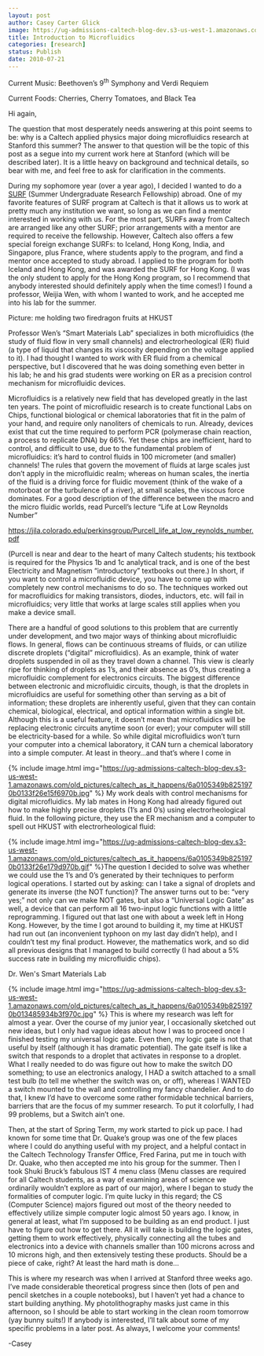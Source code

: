 ```yaml
---
layout: post
author: Casey Carter Glick
image: https://ug-admissions-caltech-blog-dev.s3-us-west-1.amazonaws.com/old_pictures/caltech_as_it_happens/6a0105349b8251970b0133f26e19a2970b.jpg
title: Introduction to Microfluidics 
categories: [research]
status: Publish
date: 2010-07-21
---
```



Current Music: Beethoven’s 9<sup>th</sup> Symphony and Verdi Requiem

Current Foods: Cherries, Cherry Tomatoes, and Black Tea

Hi again,

The question that most desperately needs answering at this point seems to be: why is a Caltech applied physics major doing microfluidics research at Stanford this summer? The answer to that question will be the topic of this post as a segue into my current work here at Stanford (which will be described later). It is a little heavy on background and technical details, so bear with me, and feel free to ask for clarification in the comments.

During my sophomore year (over a year ago), I decided I wanted to do a <a href="https://www.admissions.caltech.edu/learning/research">SURF</a> (Summer Undergraduate Research Fellowship) abroad. One of my favorite features of SURF program at Caltech is that it allows us to work at pretty much any institution we want, so long as we can find a mentor interested in working with us. For the most part, SURFs away from Caltech are arranged like any other SURF; prior arrangements with a mentor are required to receive the fellowship. However, Caltech also offers a few special foreign exchange SURFs: to Iceland, Hong Kong, India, and Singapore, plus France, where students apply to the program, and find a mentor once accepted to study abroad. I applied to the program for both Iceland and Hong Kong, and was awarded the SURF for Hong Kong. (I was the only student to apply for the Hong Kong program, so I recommend that anybody interested should definitely apply when the time comes!) I found a professor, Weijia Wen, with whom I wanted to work, and he accepted me into his lab for the summer.

Picture: me holding two firedragon fruits at HKUST

Professor Wen’s “Smart Materials Lab” specializes in both microfluidics (the study of fluid flow in very small channels) and electrorheological (ER) fluid (a type of liquid that changes its viscosity depending on the voltage applied to it). I had thought I wanted to work with ER fluid from a chemical perspective, but I discovered that he was doing something even better in his lab; he and his grad students were working on ER as a precision control mechanism for microfluidic devices.

Microfluidics is a relatively new field that has developed greatly in the last ten years. The point of microfluidic research is to create functional Labs on Chips, functional biological or chemical laboratories that fit in the palm of your hand, and require only nanoliters of chemicals to run. Already, devices exist that cut the time required to perform PCR (polymerase chain reaction, a process to replicate DNA) by 66%. Yet these chips are inefficient, hard to control, and difficult to use, due to the fundamental problem of microfluidics: it’s hard to control fluids in 100 micrometer (and smaller) channels! The rules that govern the movement of fluids at large scales just don’t apply in the microfluidic realm; whereas on human scales, the inertia of the fluid is a driving force for fluidic movement (think of the wake of a motorboat or the turbulence of a river), at small scales, the viscous force dominates. For a good description of the difference between the macro and the micro fluidic worlds, read Purcell’s lecture “Life at Low Reynolds Number”

<a href="<https://jila.colorado.edu/perkinsgroup/Purcell_life_at_low_reynolds_number.pdf>">https://jila.colorado.edu/perkinsgroup/Purcell_life_at_low_reynolds_number.pdf</a>

(Purcell is near and dear to the heart of many Caltech students; his textbook is required for the Physics 1b and 1c analytical track, and is one of the best Electricity and Magnetism “introductory” textbooks out there.) In short, if you want to control a microfluidic device, you have to come up with completely new control mechanisms to do so. The techniques worked out for macrofluidics for making transistors, diodes, inductors, etc. will fail in microfluidics; very little that works at large scales still applies when you make a device small.

There are a handful of good solutions to this problem that are currently under development, and two major ways of thinking about microfluidic flows. In general, flows can be continuous streams of fluids, or can utilize discrete droplets (“digital” microfluidics). As an example, think of water droplets suspended in oil as they travel down a channel. This view is clearly ripe for thinking of droplets as 1’s, and their absence as 0’s, thus creating a microfluidic complement for electronics circuits. The biggest difference between electronic and microfluidic circuits, though, is that the droplets in microfluidics are useful for something other than serving as a bit of information; these droplets are inherently useful, given that they can contain chemical, biological, electrical, and optical information within a single bit. Although this is a useful feature, it doesn’t mean that microfluidics will be replacing electronic circuits anytime soon (or ever); your computer will still be electricity-based for a while. So while digital microfluidics won’t turn your computer into a chemical laboratory, it CAN turn a chemical laboratory into a simple computer. At least in theory…and that’s where I come in

{% include image.html img="https://ug-admissions-caltech-blog-dev.s3-us-west-1.amazonaws.com/old_pictures/caltech_as_it_happens/6a0105349b8251970b0133f26e15f6970b.jpg" %}
My work deals with control mechanisms for digital microfluidics. My lab mates in Hong Kong had already figured out how to make highly precise droplets (1’s and 0’s) using electrorheological fluid. In the following picture, they use the ER mechanism and a computer to spell out HKUST with electrorheological fluid:


{% include image.html img="https://ug-admissions-caltech-blog-dev.s3-us-west-1.amazonaws.com/old_pictures/caltech_as_it_happens/6a0105349b8251970b0133f26e179d970b.gif" %}The question I decided to solve was whether we could use the 1’s and 0’s generated by their techniques to perform logical operations. I started out by asking: can I take a signal of droplets and generate its inverse (the NOT function)? The answer turns out to be: “very yes;” not only can we make NOT gates, but also a “Universal Logic Gate” as well, a device that can perform all 16 two-input logic functions with a little reprogramming. I figured out that last one with about a week left in Hong Kong. However, by the time I got around to building it, my time at HKUST had run out (an inconvenient typhoon on my last day didn’t help), and I couldn’t test my final product. However, the mathematics work, and so did all previous designs that I managed to build correctly (I had about a 5% success rate in building my microfluidic chips).

Dr. Wen's Smart Materials Lab

{% include image.html img="https://ug-admissions-caltech-blog-dev.s3-us-west-1.amazonaws.com/old_pictures/caltech_as_it_happens/6a0105349b8251970b013485934b3f970c.jpg" %}
This is where my research was left for almost a year. Over the course of my junior year, I occasionally sketched out new ideas, but I only had vague ideas about how I was to proceed once I finished testing my universal logic gate. Even then, my logic gate is not that useful by itself (although it has dramatic potential). The gate itself is like a switch that responds to a droplet that activates in response to a droplet. What I really needed to do was figure out how to make the switch DO something; to use an electronics analogy, I HAD a switch attached to a small test bulb (to tell me whether the switch was on, or off), whereas I WANTED a switch mounted to the wall and controlling my fancy chandelier. And to do that, I knew I’d have to overcome some rather formidable technical barriers, barriers that are the focus of my summer research. To put it colorfully, I had 99 problems, but a Switch ain’t one.

Then, at the start of Spring Term, my work started to pick up pace. I had known for some time that Dr. Quake’s group was one of the few places where I could do anything useful with my project, and a helpful contact in the Caltech Technology Transfer Office, Fred Farina, put me in touch with Dr. Quake, who then accepted me into his group for the summer. Then I took Shuki Bruck’s fabulous IST 4 menu class (Menu classes are required for all Caltech students, as a way of examining areas of science we ordinarily wouldn’t explore as part of our major), where I began to study the formalities of computer logic. I’m quite lucky in this regard; the CS (Computer Science) majors figured out most of the theory needed to effectively utilize simple computer logic almost 50 years ago. I know, in general at least, what I’m supposed to be building as an end product. I just have to figure out how to get there. All it will take is building the logic gates, getting them to work effectively, physically connecting all the tubes and electronics into a device with channels smaller than 100 microns across and 10 microns high, and then extensively testing these products. Should be a piece of cake, right? At least the hard math is done…

This is where my research was when I arrived at Stanford three weeks ago. I’ve made considerable theoretical progress since then (lots of pen and pencil sketches in a couple notebooks), but I haven’t yet had a chance to start building anything. My photolithography masks just came in this afternoon, so I should be able to start working in the clean room tomorrow (yay bunny suits!) If anybody is interested, I’ll talk about some of my specific problems in a later post. As always, I welcome your comments!

-Casey
